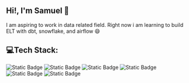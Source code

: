 ## Hi!, I'm Samuel 👋
I am aspiring to work in data related field. Right now i am learning to build ELT with dbt, snowflake, and airflow 😄 


## 💻Tech Stack:
![Static Badge](https://img.shields.io/badge/python-blue?style=for-the-badge&logo=python&logoColor=white) 
![Static Badge](https://img.shields.io/badge/tensorflow-orange?style=for-the-badge&logo=tensorflow&logoColor=white) 
![Static Badge](https://img.shields.io/badge/mysql-black?style=for-the-badge&logo=mysql&logoColor=white) 
![Static Badge](https://img.shields.io/badge/c-gray?style=for-the-badge&logo=c&logoColor=white) 
![Static Badge](https://img.shields.io/badge/lua-brown?style=for-the-badge&logo=lua&logoColor=white)
![Static Badge](https://img.shields.io/badge/Tableau-00b53e?style=for-the-badge&logo=tableau&logoColor=white)


<!--
**SamuAnders/SamuAnders** is a ✨ _special_ ✨ repository because its `README.md` (this file) appears on your GitHub profile.

Here are some ideas to get you started:

- 🔭 I’m currently working on ...
- 🌱 I’m currently learning ...
- 👯 I’m looking to collaborate on ...
- 🤔 I’m looking for help with ...
- 💬 Ask me about ...
- 📫 How to reach me: ...
- 😄 Pronouns: ...
- ⚡ Fun fact: ...
-->
